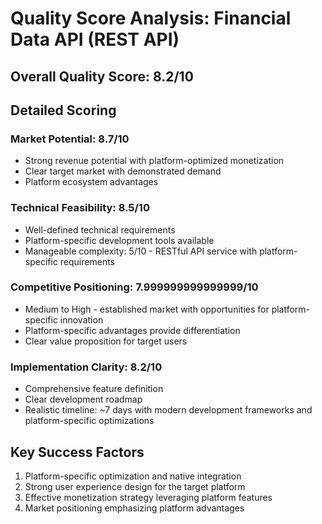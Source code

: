 # Quality Score Analysis: Financial Data API (REST API)

## Overall Quality Score: 8.2/10

## Detailed Scoring

### Market Potential: 8.7/10
- Strong revenue potential with platform-optimized monetization
- Clear target market with demonstrated demand
- Platform ecosystem advantages

### Technical Feasibility: 8.5/10
- Well-defined technical requirements
- Platform-specific development tools available
- Manageable complexity: 5/10 - RESTful API service with platform-specific requirements

### Competitive Positioning: 7.999999999999999/10
- Medium to High - established market with opportunities for platform-specific innovation
- Platform-specific advantages provide differentiation
- Clear value proposition for target users

### Implementation Clarity: 8.2/10
- Comprehensive feature definition
- Clear development roadmap
- Realistic timeline: ~7 days with modern development frameworks and platform-specific optimizations

## Key Success Factors
1. Platform-specific optimization and native integration
2. Strong user experience design for the target platform
3. Effective monetization strategy leveraging platform features
4. Market positioning emphasizing platform advantages
